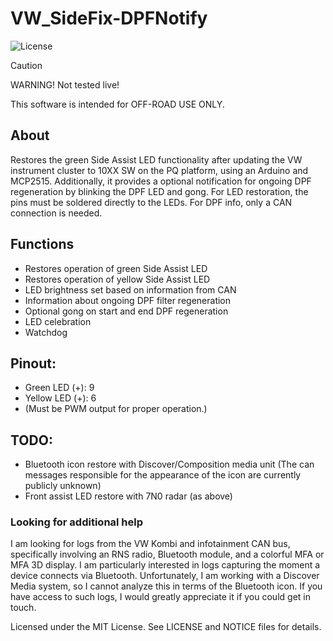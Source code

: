 # VW_SideFix-DPFNotify
![License](https://img.shields.io/static/v1?label=License&message=MIT&color=green)
> [!CAUTION]
>  WARNING! Not tested live!
>
> This software is intended for OFF-ROAD USE ONLY.


## About
Restores the green Side Assist LED functionality after updating the VW instrument cluster to 10XX SW on the PQ platform, using an Arduino and MCP2515. Additionally, it provides a optional notification for ongoing DPF regeneration by blinking the DPF LED and gong. For LED restoration, the pins must be soldered directly to the LEDs. For DPF info, only a CAN connection is needed.

## Functions
  - Restores operation of green Side Assist LED
  - Restores operation of yellow Side Assist LED
  - LED brightness set based on information from CAN
  - Information about ongoing DPF filter regeneration
  - Optional gong on start and end DPF regeneration
  - LED celebration
  - Watchdog

## Pinout:
- Green LED (+): 9
- Yellow LED (+): 6
- (Must be PWM output for proper operation.)

## TODO:
  - Bluetooth icon restore with Discover/Composition media unit (The can messages responsible for the appearance of the icon are currently publicly unknown)
  - Front assist LED restore with 7N0 radar (as above)

### Looking for additional help
I am looking for logs from the VW Kombi and infotainment CAN bus, specifically involving an RNS radio, Bluetooth module, and a colorful MFA or MFA 3D display. I am particularly interested in logs capturing the moment a device connects via Bluetooth. Unfortunately, I am working with a Discover Media system, so I cannot analyze this in terms of the Bluetooth icon. If you have access to such logs, I would greatly appreciate it if you could get in touch.


Licensed under the MIT License. See LICENSE and NOTICE files for details.

